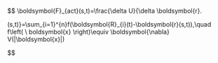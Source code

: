 $$
\boldsymbol{F}_{act}(s,t)=\frac{\delta U}{\delta \boldsymbol{r}.





















(s,t)}=\sum_{i=1}^{n}f(\boldsymbol{R}_{i}(t)-\boldsymbol{r}(s,t)),\quad f\left( \          boldsymbol{x} \right)\equiv \boldsymbol{\nabla} V(|\boldsymbol{x}|)  
$$
$$

$$